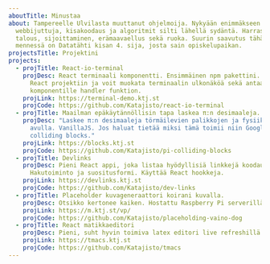 ```yaml
---
aboutTitle: Minustaa
about: Tampereelle Ulvilasta muuttanut ohjelmoija. Nykyään enimmäkseen
  webbijuttuja, kisakoodaus ja algoritmit silti lähellä sydäntä. Harrastuksina
  talous, sijoittaminen, erämaavaellus sekä ruoka. Suurin saavutus tähän
  mennessä on Datatähti kisan 4. sija, josta sain opiskelupaikan.
projectsTitle: Projektini
projects:
  - projTitle: React-io-terminal
    projDesc: React terminaali komponentti. Ensimmäinen npm pakettini. Helppo lisätä
      React projektiin ja voit muokata terminaalin ulkonäköä sekä antaa
      komponentille handler funktion.
    projLink: https://terminal-demo.ktj.st
    projCode: https://github.com/Katajisto/react-io-terminal
  - projTitle: Maailman epäkäytännöllisin tapa laskea π:n desimaaleja.
    projDesc: "Laskee π:n desimaaleja törmäilevien palikkojen ja fysiikkasimulaation
      avulla. VanillaJS. Jos haluat tietää miksi tämä toimii niin Google: Pi
      colliding blocks."
    projLink: https://blocks.ktj.st
    projCode: https://github.com/Katajisto/pi-colliding-blocks
  - projTitle: Devlinks
    projDesc: Pieni React appi, joka listaa hyödyllisiä linkkejä koodaukseen.
      Hakutoiminto ja suositusformi. Käyttää React hookkeja.
    projLink: https://devlinks.ktj.st
    projCode: https://github.com/Katajisto/dev-links
  - projTitle: Placeholder kuvageneraattori koirani kuvalla.
    projDesc: Otsikko kertonee kaiken. Hostattu Raspberry Pi serverillä kotonani.
    projLink: https://m.ktj.st/vp/
    projCode: https://github.com/Katajisto/placeholding-vaino-dog
  - projTitle: React matikkaeditori
    projDesc: Pieni, suht hyvin toimiva latex editori live refreshillä.
    projLink: https://tmacs.ktj.st
    projCode: https://github.com/Katajisto/tmacs
---
```

